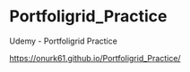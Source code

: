 # Portfoligrid_Practice
Udemy - Portfoligrid Practice


https://onurk61.github.io/Portfoligrid_Practice/
